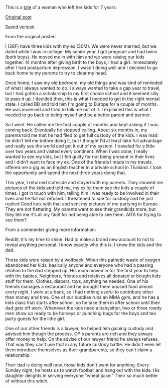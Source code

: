 This is a [tale](https://www.reddit.com/r/BestofRedditorUpdates/comments/15bfxew/oop_leaves_and_her_kids_are_raised_by_a_wolfpack/) of a woman who left her kids for 7 years:

[Original post](https://www.reddit.com/r/AmItheAsshole/comments/ptb8vb/deleted_by_user/)

[Saved version](https://www.rareddit.com/r/AmItheAsshole/comments/ptb8vb/deleted_by_user/)

From the original poster:

I (28F) have three kids with my ex (30M). We were never married, but we dated while I was in college. My senior year, I got pregnant and had twins (both boys). He moved me in with him and we were raising our kids together. 14 months after giving birth to the boys, I had a girl. Immediately after I had postpartum depression. I wasn't doing well and I decided to go back home to my parents to try to clear my head.

Once home, I saw my old bedroom, my old things and was kind of reminded of what I always wanted to do. I always wanted to take a gap year to travel, but I had gotten a scholarship to my first choice school and it seemed silly to pass it up. I decided then, this is what I needed to get in the right mental state. I called BD and told him I'm going to Europe for a couple of months. He was incensed and tried to talk me out of it. I explained this is what I needed to go back to being myself and be a better parent and partner.

So I went. He called me the first couple of months and kept asking if I was coming back. Eventually he stopped calling. About six months in, my parents told me that he had filed to get full custody of the kids. I was mad he didn't tell me before doing it, but I thought I'd at least take full advantage and really see the world and get it out of my system. I traveled for a little over two years and visited every continent. When I was done, I really wanted to see my kids, but I felt guilty for not being present in their lives and I didn't want to face my ex. One of the friends I made in my travels, offered me a gig as an English teacher in a private school in Thailand. I took the opportunity and spend the next three years doing that.

This year, I returned stateside and stayed with my parents. They showed me pictures of the kids and told me, my ex let them see the kids a couple of times. I got in touch with him, telling him I was ready to be involved in their lives and he flat out refused. I threatened to sue for custody and he just replied Good luck with that and sent my pictures of me partying in Europe. They are not flattering. My parents want to see their grandkids more, but they tell me it's all my fault for not being able to see them. AITA for trying to see them?

From a commenter giving more information:

Reddit, it's my time to shine. Had to make a brand new account to not to reveal anything personal. I know exactly who this is, I know the kids and the dad.

Those kids were raised by a wolfpack. When this pathetic waste of oxygen abandoned her kids, basically anyone and everyone who had a passing relation to the dad stepped up. His mom moved in for the first year to help with the babies. Neighbors, friends and relatives all donated or bought kids stuff for them. Clothes, diapers, toys, anything he needed. One of his friends manages a restaurant and he brought them unused food almost every night. I work at a bank, so I had nothing useful to contribute other than money and time. One of our buddies runs an MMA gym, and he has a kids class that starts after school, so he take them in after school until their dad gets off work. Whenever the kids need a babysitter, two or three rowdy men show up ready to be horseys or punching bags for the boys and tea party guests for the little girl.

One of our other friends is a lawyer, he helped him gaining custody and advised him though the process. OP's parents are rich and they always offer money to help. On the advise of our lawyer friend he always refuses. That way they can't use that in any future custody battle. He didn't even let them introduce themselves as their grandparents, so they can't claim a relationship.

Their dad is doing well now, those kids don't want for anything. Every Sunday night, he hosts us to watch football and hang out with the kids. His daughter delights in serving everyone "wheat juice." Their so much better of without this witch.